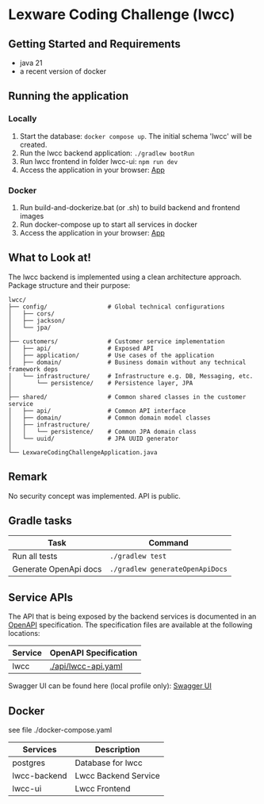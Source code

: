 # Lexware Coding Challenge (lwcc)

## Getting Started and Requirements

* java 21
* a recent version of docker

## Running the application

### Locally

1. Start the database: `docker compose up`. The initial schema 'lwcc' will be created.
2. Run the lwcc backend application: `./gradlew bootRun`
3. Run lwcc frontend in folder lwcc-ui: `npm run dev`
4. Access the application in your browser: [App](http://localhost:5173/)

### Docker

1. Run build-and-dockerize.bat (or .sh) to build backend and frontend images
2. Run docker-compose up to start all services in docker
3. Access the application in your browser: [App](http://localhost:3000/)

## What to Look at!

The lwcc backend is implemented using a clean architecture approach.
Package structure and their purpose:

```
lwcc/
├── config/                 # Global technical configurations
│   ├── cors/
│   ├── jackson/
│   └── jpa/
│
├── customers/              # Customer service implementation
│   ├── api/                # Exposed API
│   ├── application/        # Use cases of the application
│   ├── domain/             # Business domain without any technical framework deps
│   └── infrastructure/     # Infrastructure e.g. DB, Messaging, etc.
│       └── persistence/    # Persistence layer, JPA
│
├── shared/                 # Common shared classes in the customer service
│   ├── api/                # Common API interface
│   ├── domain/             # Common domain model classes
│   ├── infrastructure/
│   │   └── persistence/    # Common JPA domain class
│   └── uuid/               # JPA UUID generator
│
└── LexwareCodingChallengeApplication.java
```

## Remark

No security concept was implemented. API is public.

## Gradle tasks

| Task                       | Command                          |
|----------------------------|----------------------------------|
| Run all tests              | `./gradlew test`                 |
| Generate OpenApi docs      | `./gradlew generateOpenApiDocs`  |


## Service APIs

The API that is being exposed by the backend services is documented in an [OpenAPI](https://www.openapis.org/) specification.
The specification files are available at the following locations:

| Service | OpenAPI Specification                      |
|---------|--------------------------------------------|
| lwcc    | [./api/lwcc-api.yaml](./api/lwcc-api.yaml) |

Swagger UI can be found here (local profile only): [Swagger UI](http://localhost:8001/api/swagger-ui/index.html)


## Docker

see file ./docker-compose.yaml

| Services     | Description          |
|--------------|----------------------|
| postgres     | Database for lwcc    |
| lwcc-backend | Lwcc Backend Service |
| lwcc-ui      | Lwcc Frontend        |
